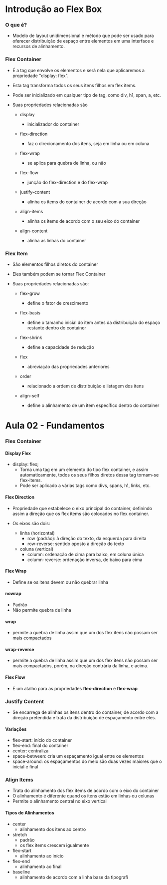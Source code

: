 # Introdução ao Flex Box

### O que é?

- Modelo de layout unidimensional e método que pode ser usado para oferecer distribuição de espaço entre elementos em uma interface e recursos de alinhamento.

### Flex Container

- É a tag que envolve os elementos e será nela que aplicaremos a propriedade "display: flex".

- Esta tag transforma todos os seus itens filhos em flex items.

- Pode ser inicializado em qualquer tipo de tag, como div, h1, span, a, etc.

- Suas propriedades relacionadas são

  - display
       - inicializador do container

  - flex-direction
      - faz o direcionamento dos itens, seja em linha ou em coluna

  - flex-wrap
       - se aplica para quebra de linha, ou não

  - flex-flow
       - junção do flex-direction e do flex-wrap

  - justify-content
       - alinha os items do container de acordo com a sua direção

  - align-items
       - alinha os items de acordo com o seu eixo do container

  - align-content
       - alinha as linhas do container

### Flex Item

- São elementos filhos diretos do container

- Eles também podem se tornar Flex Container

- Suas propriedades relacionadas são:

  - flex-grow
    - define o fator de crescimento

  - flex-basis
    - define o tamanho inicial do item antes da distribuição do espaço restante dentro do container

  - flex-shrink
    - define a capacidade de redução

  - flex
    - abreviação das propriedades anteriores

  - order
       - relacionado a ordem de distribuição e listagem dos itens

  - align-self
    - define o alinhamento de um item específico dentro do container



# Aula 02 - Fundamentos 

### Flex Container

#### Display Flex

- display: flex;
  - Torna uma tag em um elemento do tipo flex container, e assim automaticamente, todos os seus filhos diretos dessa tag tornam-se flex-items.
  - Pode ser aplicado a várias tags como divs, spans, h1, links, etc.

#### Flex Direction

- Propriedade que estabelece o eixo principal do container, definindo assim a direção que os flex items são colocados no flex container.

- Os eixos são dois: 
  - linha (horizontal)
    - row (padrão): à direção do texto, da esquerda para direita 
    - row-reverse: sentido oposto à direção do texto
  - coluna (vertical)
    - column: ordenação de cima para baixo, em coluna única
    - column-reverse: ordenação inversa, de baixo para cima

#### Flex Wrap

- Define se os itens devem ou não quebrar linha

#### nowrap

- Padrão
- Não permite quebra de linha

#### wrap

- permite a quebra de linha assim que um dos flex itens não possam ser mais compactados

#### wrap-reverse

- permite a quebra de linha assim que um dos flex itens não possam ser mais compactados, porém, na direção contrária da linha, e acima.

#### Flex Flow

- É um atalho para as propriedades **flex-direction** e **flex-wrap**



### Justify Content

- Se encarrega de alinhas os itens dentro do container, de acordo com a direção pretendida e trata da distribuição de espaçamento entre eles.

#### Variações

- flex-start: início do container
- flex-end: final do container
- center: centraliza 
- space-between: cria um espaçamento igual entre os elementos
- space-around: os espaçamentos do meio são duas vezes maiores que o inicial e final



### Align Items

- Trata do alinhamento dos flex items de acordo com o eixo do container
- O alinhamento é diferente quand os itens estão em linhas ou colunas
- Permite o alinhamento central no eixo vertical

#### Tipos de Alinhamentos

- center
  - alinhamento dos itens ao centro
- stretch
  - padrão
  - os flex items crescem igualmente
- flex-start
  - alinhamento ao início
- flex-end
  - alinhamento ao final
- baseline
  - alinhamento de acordo com a linha base da tipografi
